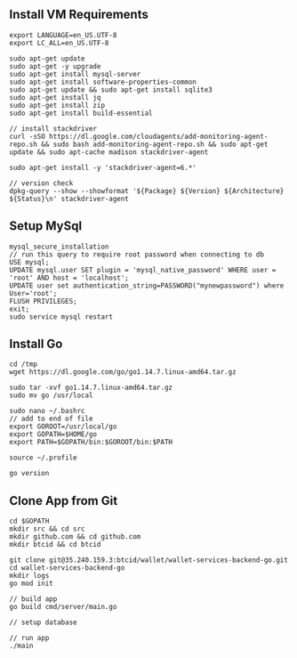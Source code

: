 ## Install VM Requirements
    export LANGUAGE=en_US.UTF-8
    export LC_ALL=en_US.UTF-8

    sudo apt-get update
    sudo apt-get -y upgrade
    sudo apt-get install mysql-server 
    sudo apt-get install software-properties-common
    sudo apt-get update && sudo apt-get install sqlite3
    sudo apt-get install jq
    sudo apt-get install zip
    sudo apt-get install build-essential

    // install stackdriver
    curl -sSO https://dl.google.com/cloudagents/add-monitoring-agent-repo.sh && sudo bash add-monitoring-agent-repo.sh && sudo apt-get update && sudo apt-cache madison stackdriver-agent

    sudo apt-get install -y 'stackdriver-agent=6.*'

    // version check
    dpkg-query --show --showformat '${Package} ${Version} ${Architecture} ${Status}\n' stackdriver-agent

## Setup MySql
    mysql_secure_installation
    // run this query to require root password when connecting to db
    USE mysql; 
    UPDATE mysql.user SET plugin = 'mysql_native_password' WHERE user = 'root' AND host = 'localhost'; 
    UPDATE user set authentication_string=PASSWORD("mynewpassword") where User='root'; 
    FLUSH PRIVILEGES;
    exit;
    sudo service mysql restart



## Install Go
    cd /tmp
    wget https://dl.google.com/go/go1.14.7.linux-amd64.tar.gz

    sudo tar -xvf go1.14.7.linux-amd64.tar.gz
    sudo mv go /usr/local

    sudo nano ~/.bashrc
    // add to end of file
    export GOROOT=/usr/local/go
    export GOPATH=$HOME/go
    export PATH=$GOPATH/bin:$GOROOT/bin:$PATH

    source ~/.profile

    go version

## Clone App from Git
    cd $GOPATH
    mkdir src && cd src
    mkdir github.com && cd github.com
    mkdir btcid && cd btcid

    git clone git@35.240.159.3:btcid/wallet/wallet-services-backend-go.git
    cd wallet-services-backend-go
    mkdir logs
    go mod init

    // build app
    go build cmd/server/main.go

    // setup database

    // run app
    ./main


